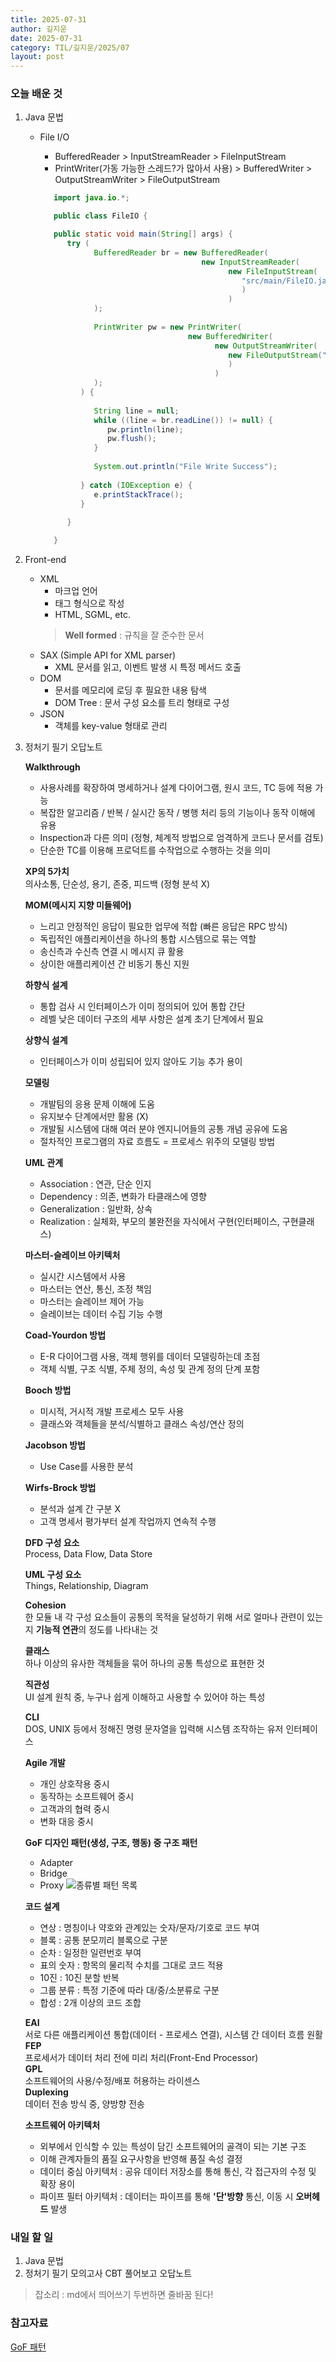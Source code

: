 ```yaml
---
title: 2025-07-31
author: 길지운
date: 2025-07-31
category: TIL/길지운/2025/07
layout: post
---
```


### 오늘 배운 것
1. Java 문법
    - File I/O
      - BufferedReader > InputStreamReader > FileInputStream
      - PrintWriter(가동 가능한 스레드?가 많아서 사용) > BufferedWriter > OutputStreamWriter > FileOutputStream  
        
          
      ```java
         import java.io.*;

         public class FileIO {

         public static void main(String[] args) {
            try (
                  BufferedReader br = new BufferedReader(
                                          new InputStreamReader(
                                                new FileInputStream(
                                                   "src/main/FileIO.java"
                                                   )
                                                )
                  );
               
                  PrintWriter pw = new PrintWriter(
                                       new BufferedWriter(
                                             new OutputStreamWriter(
                                                new FileOutputStream("src/main/output.txt")
                                                )
                                             )
                  );
               ) {
               
                  String line = null;
                  while ((line = br.readLine()) != null) {
                     pw.println(line);
                     pw.flush();
                  }
               
                  System.out.println("File Write Success");
               
               } catch (IOException e) {
                  e.printStackTrace();
               }
            
            }

         }
      ```
  
  
2. Front-end
    - XML
      - 마크업 언어
      - 태그 형식으로 작성
      - HTML, SGML, etc.
      > **Well formed** : 규칙을 잘 준수한 문서
    - SAX (Simple API for XML parser)
      - XML 문서를 읽고, 이벤트 발생 시 특정 메서드 호출
    - DOM
      - 문서를 메모리에 로딩 후 필요한 내용 탐색
      - DOM Tree : 문서 구성 요소를 트리 형태로 구성
    - JSON
      - 객체를 key-value 형태로 관리  
  
3. 정처기 필기 오답노트  
   
   **Walkthrough**
   - 사용사례를 확장하여 명세하거나 설계 다이어그램, 원시 코드, TC 등에 적용 가능
   - 복잡한 알고리즘 / 반복 / 실시간 동작 / 병행 처리 등의 기능이나 동작 이해에 유용
   - Inspection과 다른 의미 (정형, 체계적 방법으로 엄격하게 코드나 문서를 검토)
   - 단순한 TC를 이용해 프로덕트를 수작업으로 수행하는 것을 의미
  

   **XP의 5가치**  
   의사소통, 단순성, 용기, 존중, 피드백
   (정형 분석 X)
  

   **MOM(메시지 지향 미들웨어)**
   - 느리고 안정적인 응답이 필요한 업무에 적합 (빠른 응답은 RPC 방식)
   - 독립적인 애플리케이션을 하나의 통합 시스템으로 묶는 역할
   - 송신측과 수신측 연결 시 메시지 큐 활용
   - 상이한 애플리케이션 간 비동기 통신 지원
  

   **하향식 설계**
   - 통합 검사 시 인터페이스가 이미 정의되어 있어 통합 간단
   - 레벨 낮은 데이터 구조의 세부 사항은 설계 초기 단계에서 필요
   
   **상향식 설계**
   - 인터페이스가 이미 성립되어 있지 않아도 기능 추가 용이
  

   **모델링**
   - 개발팀의 응용 문제 이해에 도움
   - 유지보수 단계에서만 활용 (X)
   - 개발될 시스템에 대해 여러 분야 엔지니어들의 공통 개념 공유에 도움
   - 절차적인 프로그램의 자료 흐름도 = 프로세스 위주의 모델링 방법
  

   **UML 관계**
   - Association : 연관, 단순 인지
   - Dependency : 의존, 변화가 타클래스에 영향
   - Generalization : 일반화, 상속
   - Realization : 실체화, 부모의 불완전을 자식에서 구현(인터페이스, 구현클래스)
  

   **마스터-슬레이브 아키텍처**
   - 실시간 시스템에서 사용
   - 마스터는 연산, 통신, 조정 책임
   - 마스터는 슬레이브 제어 가능
   - 슬레이브는 데이터 수집 기능 수행
  

   **Coad-Yourdon 방법**
   - E-R 다이어그램 사용, 객체 행위를 데이터 모델링하는데 초점
   - 객체 식별, 구조 식별, 주체 정의, 속성 및 관계 정의 단계 포함

   **Booch 방법**
   - 미시적, 거시적 개발 프로세스 모두 사용
   - 클래스와 객체들을 분석/식별하고 클래스 속성/연산 정의

   **Jacobson 방법**
   - Use Case를 사용한 분석

   **Wirfs-Brock 방법**
   - 분석과 설계 간 구분 X
   - 고객 명세서 평가부터 설계 작업까지 연속적 수행
  

   **DFD 구성 요소**  
   Process, Data Flow, Data Store
  

   **UML 구성 요소**  
   Things, Relationship, Diagram
  

   **Cohesion**  
   한 모듈 내 각 구성 요소들이 공통의 목적을 달성하기 위해 서로 얼마나 관련이 있는지 **기능적 연관**의 정도를 나타내는 것
  

   **클래스**  
   하나 이상의 유사한 객체들을 묶어 하나의 공통 특성으로 표현한 것
  

   **직관성**  
   UI 설계 원칙 중, 누구나 쉽게 이해하고 사용할 수 있어야 하는 특성
  

   **CLI**  
   DOS, UNIX 등에서 정해진 명령 문자열을 입력해 시스템 조작하는 유저 인터페이스
  

   **Agile 개발**
   - 개인 상호작용 중시
   - 동작하는 소프트웨어 중시
   - 고객과의 협력 중시
   - 변화 대응 중시
  

   **GoF 디자인 패턴(생성, 구조, 행동) 중 구조 패턴**
   - Adapter
   - Bridge
   - Proxy
      ![종류별 패턴 목록](https://4z7l.github.io/images/pattern/gof.PNG)
  

   **코드 설계**
   - 연상 : 명칭이나 약호와 관계있는 숫자/문자/기호로 코드 부여
   - 블록 : 공통 분모끼리 블록으로 구분
   - 순차 : 일정한 일련번호 부여
   - 표의 숫자 : 항목의 물리적 수치를 그대로 코드 적용
   - 10진 : 10진 분할 반복
   - 그룹 분류 : 특정 기준에 따라 대/중/소분류로 구분
   - 합성 : 2개 이상의 코드 조합
  

   **EAI**  
   서로 다른 애플리케이션 통합(데이터 - 프로세스 연결), 시스템 간 데이터 흐름 원활  
   **FEP**  
   프로세서가 데이터 처리 전에 미리 처리(Front-End Processor)  
   **GPL**  
   소프트웨어의 사용/수정/배포 허용하는 라이센스  
   **Duplexing**  
   데이터 전송 방식 중, 양방향 전송
  

   **소프트웨어 아키텍처**
   - 외부에서 인식할 수 있는 특성이 담긴 소프트웨어의 골격이 되는 기본 구조
   - 이해 관계자들의 품질 요구사항을 반영해 품질 속성 결정
   - 데이터 중심 아키텍처 : 공유 데이터 저장소를 통해 통신, 각 접근자의 수정 및 확장 용이
   - 파이프 필터 아키텍처 : 데이터는 파이프를 통해 **'단'방향** 통신, 이동 시 **오버헤드** 발생

### 내일 할 일
1. Java 문법
2. 정처기 필기 모의고사 CBT 풀어보고 오답노트

> 잡소리 : md에서 띄어쓰기 두번하면 줄바꿈 된다!

### 참고자료
[GoF 패턴](https://4z7l.github.io/2020/12/25/design_pattern_GoF.html)